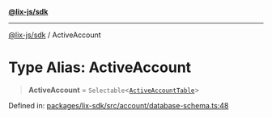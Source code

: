 [**@lix-js/sdk**](../README.md)

***

[@lix-js/sdk](../globals.md) / ActiveAccount

# Type Alias: ActiveAccount

> **ActiveAccount** = `Selectable`\<[`ActiveAccountTable`](ActiveAccountTable.md)\>

Defined in: [packages/lix-sdk/src/account/database-schema.ts:48](https://github.com/opral/monorepo/blob/e988989a407211f6aa9551fb06720fedf7059729/packages/lix-sdk/src/account/database-schema.ts#L48)
